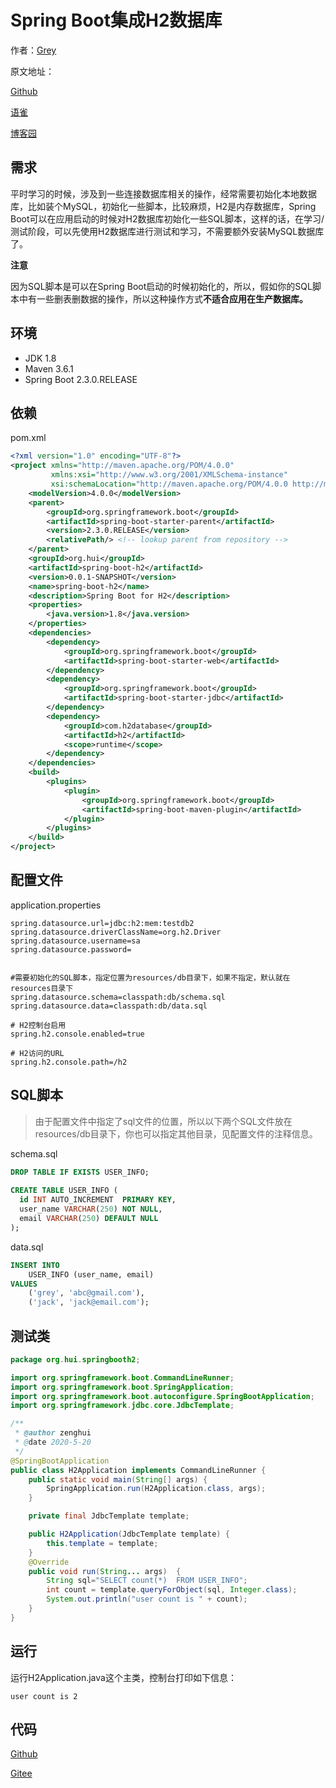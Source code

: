 # Spring Boot集成H2数据库 

作者：[Grey](https://www.cnblogs.com/greyzeng/)

原文地址：

[Github](https://github.com/GreyZeng/articles/blob/master/SpringBoot%E9%9B%86%E6%88%90H2%E6%95%B0%E6%8D%AE%E5%BA%93.md)

[语雀](https://www.yuque.com/greyzeng/uzfhep/ny150b)

[博客园](https://www.cnblogs.com/greyzeng/p/12923389.html)


## 需求

平时学习的时候，涉及到一些连接数据库相关的操作，经常需要初始化本地数据库，比如装个MySQL，初始化一些脚本，比较麻烦，H2是内存数据库，Spring Boot可以在应用启动的时候对H2数据库初始化一些SQL脚本，这样的话，在学习/测试阶段，可以先使用H2数据库进行测试和学习，不需要额外安装MySQL数据库了。



**注意**

因为SQL脚本是可以在Spring Boot启动的时候初始化的，所以，假如你的SQL脚本中有一些删表删数据的操作，所以这种操作方式**不适合应用在生产数据库。**


## 环境

- JDK 1.8
- Maven 3.6.1
- Spring Boot 2.3.0.RELEASE

## 依赖

pom.xml

```xml
<?xml version="1.0" encoding="UTF-8"?>
<project xmlns="http://maven.apache.org/POM/4.0.0"
         xmlns:xsi="http://www.w3.org/2001/XMLSchema-instance"
         xsi:schemaLocation="http://maven.apache.org/POM/4.0.0 http://maven.apache.org/xsd/maven-4.0.0.xsd">
    <modelVersion>4.0.0</modelVersion>
    <parent>
        <groupId>org.springframework.boot</groupId>
        <artifactId>spring-boot-starter-parent</artifactId>
        <version>2.3.0.RELEASE</version>
        <relativePath/> <!-- lookup parent from repository -->
    </parent>
    <groupId>org.hui</groupId>
    <artifactId>spring-boot-h2</artifactId>
    <version>0.0.1-SNAPSHOT</version>
    <name>spring-boot-h2</name>
    <description>Spring Boot for H2</description>
    <properties>
        <java.version>1.8</java.version>
    </properties>
    <dependencies>
        <dependency>
            <groupId>org.springframework.boot</groupId>
            <artifactId>spring-boot-starter-web</artifactId>
        </dependency>
        <dependency>
            <groupId>org.springframework.boot</groupId>
            <artifactId>spring-boot-starter-jdbc</artifactId>
        </dependency>
        <dependency>
            <groupId>com.h2database</groupId>
            <artifactId>h2</artifactId>
            <scope>runtime</scope>
        </dependency>
    </dependencies>
    <build>
        <plugins>
            <plugin>
                <groupId>org.springframework.boot</groupId>
                <artifactId>spring-boot-maven-plugin</artifactId>
            </plugin>
        </plugins>
    </build>
</project>
```


## 配置文件

application.properties

```properties
spring.datasource.url=jdbc:h2:mem:testdb2
spring.datasource.driverClassName=org.h2.Driver
spring.datasource.username=sa
spring.datasource.password=


#需要初始化的SQL脚本，指定位置为resources/db目录下，如果不指定，默认就在resources目录下
spring.datasource.schema=classpath:db/schema.sql
spring.datasource.data=classpath:db/data.sql

# H2控制台启用
spring.h2.console.enabled=true

# H2访问的URL
spring.h2.console.path=/h2
```

## SQL脚本

> 由于配置文件中指定了sql文件的位置，所以以下两个SQL文件放在resources/db目录下，你也可以指定其他目录，见配置文件的注释信息。

schema.sql

```sql
DROP TABLE IF EXISTS USER_INFO;
 
CREATE TABLE USER_INFO (
  id INT AUTO_INCREMENT  PRIMARY KEY,
  user_name VARCHAR(250) NOT NULL,
  email VARCHAR(250) DEFAULT NULL
);
```

data.sql

```sql
INSERT INTO 
	USER_INFO (user_name, email)
VALUES
  	('grey', 'abc@gmail.com'),
  	('jack', 'jack@email.com');
```

## 测试类

```java
package org.hui.springbooth2;

import org.springframework.boot.CommandLineRunner;
import org.springframework.boot.SpringApplication;
import org.springframework.boot.autoconfigure.SpringBootApplication;
import org.springframework.jdbc.core.JdbcTemplate;

/**
 * @author zenghui
 * @date 2020-5-20
 */
@SpringBootApplication
public class H2Application implements CommandLineRunner {
    public static void main(String[] args) {
        SpringApplication.run(H2Application.class, args);
    }

    private final JdbcTemplate template;

    public H2Application(JdbcTemplate template) {
        this.template = template;
    }
    @Override
    public void run(String... args)  {
        String sql="SELECT count(*)  FROM USER_INFO";
        int count = template.queryForObject(sql, Integer.class);
        System.out.println("user count is " + count);
    }
}

```

## 运行

运行H2Application.java这个主类，控制台打印如下信息：

```
user count is 2
```

## 代码

[Github](https://github.com/GreyZeng/spring-boot-h2.git)

[Gitee](https://gitee.com/greyzeng/spring-boot-h2.git)
